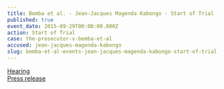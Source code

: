 ```yaml
---
title: Bemba et al. - Jean-Jacques Magenda Kabongo - Start of Trial
published: true
event_date: 2015-09-29T00:00:00.000Z
action: Start of Trial
case: the-prosecutor-v-bemba-et-al
accused: jean-jacques-magenda-kabongo
slug: bemba-et-al-events-jean-jacques-magenda-kabongo-start-of-trial
---
```



[Hearing](https://youtu.be/AL86P4bwUIo)
<br>[Press release](https://www.icc-cpi.int/pages/item.aspx?name=PR1155)